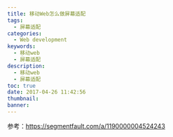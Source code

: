 ```yaml
---
title: 移动Web怎么做屏幕适配
tags:
  - 屏幕适配
categories:
  - Web development
keywords:
  - 移动web
  - 屏幕适配
description:
  - 移动web
  - 屏幕适配
toc: true
date: 2017-04-26 11:42:56
thumbnail:
banner:
---
```


参考：https://segmentfault.com/a/1190000004524243
